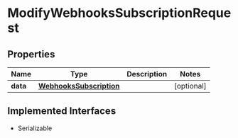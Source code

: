 

# ModifyWebhooksSubscriptionRequest


## Properties

| Name | Type | Description | Notes |
|------------ | ------------- | ------------- | -------------|
|**data** | [**WebhooksSubscription**](WebhooksSubscription.md) |  |  [optional] |


## Implemented Interfaces

* Serializable


